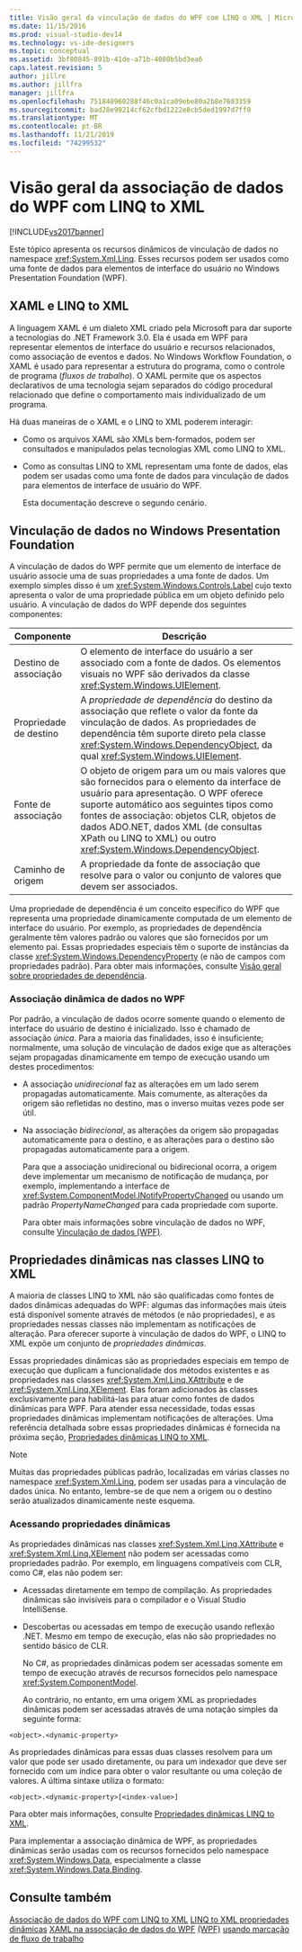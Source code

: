 ```yaml
---
title: Visão geral da vinculação de dados do WPF com LINQ o XML | Microsoft Docs
ms.date: 11/15/2016
ms.prod: visual-studio-dev14
ms.technology: vs-ide-designers
ms.topic: conceptual
ms.assetid: 3bf80845-891b-41de-a71b-4080b5bd3ea6
caps.latest.revision: 5
author: jillre
ms.author: jillfra
manager: jillfra
ms.openlocfilehash: 751840960288f46c0a1ca09ebe80a2b8e7603359
ms.sourcegitcommit: bad28e99214cf62cfbd1222e8cb5ded1997d7ff0
ms.translationtype: MT
ms.contentlocale: pt-BR
ms.lasthandoff: 11/21/2019
ms.locfileid: "74299532"
---
```

# <a name="wpf-data-binding-with-linq-to-xml-overview"></a>Visão geral da associação de dados do WPF com LINQ to XML
[!INCLUDE[vs2017banner](../includes/vs2017banner.md)]

Este tópico apresenta os recursos dinâmicos de vinculação de dados no namespace <xref:System.Xml.Linq>. Esses recursos podem ser usados como uma fonte de dados para elementos de interface do usuário no Windows Presentation Foundation (WPF).

## <a name="xaml-and-linq-to-xml"></a>XAML e LINQ to XML
 A linguagem XAML é um dialeto XML criado pela Microsoft para dar suporte a tecnologias do .NET Framework 3.0. Ela é usada em WPF para representar elementos de interface do usuário e recursos relacionados, como associação de eventos e dados. No Windows Workflow Foundation, o XAML é usado para representar a estrutura do programa, como o controle de programa (*fluxos de trabalho*). O XAML permite que os aspectos declarativos de uma tecnologia sejam separados do código procedural relacionado que define o comportamento mais individualizado de um programa.

 Há duas maneiras de o XAML e o LINQ to XML poderem interagir:

- Como os arquivos XAML são XMLs bem-formados, podem ser consultados e manipulados pelas tecnologias XML como LINQ to XML.

- Como as consultas LINQ to XML representam uma fonte de dados, elas podem ser usadas como uma fonte de dados para vinculação de dados para elementos de interface de usuário do WPF.

  Esta documentação descreve o segundo cenário.

## <a name="data-binding-in-the-windows-presentation-foundation"></a>Vinculação de dados no Windows Presentation Foundation
 A vinculação de dados do WPF permite que um elemento de interface de usuário associe uma de suas propriedades a uma fonte de dados. Um exemplo simples disso é um <xref:System.Windows.Controls.Label> cujo texto apresenta o valor de uma propriedade pública em um objeto definido pelo usuário. A vinculação de dados do WPF depende dos seguintes componentes:

|Componente|Descrição|
|---------------|-----------------|
|Destino de associação|O elemento de interface do usuário a ser associado com a fonte de dados. Os elementos visuais no WPF são derivados da classe <xref:System.Windows.UIElement>.|
|Propriedade de destino|A *propriedade de dependência* do destino da associação que reflete o valor da fonte da vinculação de dados. As propriedades de dependência têm suporte direto pela classe <xref:System.Windows.DependencyObject>, da qual <xref:System.Windows.UIElement>.|
|Fonte de associação|O objeto de origem para um ou mais valores que são fornecidos para o elemento da interface de usuário para apresentação. O WPF oferece suporte automático aos seguintes tipos como fontes de associação: objetos CLR, objetos de dados ADO.NET, dados XML (de consultas XPath ou LINQ to XML) ou outro <xref:System.Windows.DependencyObject>.|
|Caminho de origem|A propriedade da fonte de associação que resolve para o valor ou conjunto de valores que devem ser associados.|

 Uma propriedade de dependência é um conceito específico do WPF que representa uma propriedade dinamicamente computada de um elemento de interface do usuário. Por exemplo, as propriedades de dependência geralmente têm valores padrão ou valores que são fornecidos por um elemento pai. Essas propriedades especiais têm o suporte de instâncias da classe <xref:System.Windows.DependencyProperty> (e não de campos com propriedades padrão). Para obter mais informações, consulte [Visão geral sobre propriedades de dependência](https://msdn.microsoft.com/library/d119d00c-3afb-48d6-87a0-c4da4f83dee5).

### <a name="dynamic-data-binding-in-wpf"></a>Associação dinâmica de dados no WPF
 Por padrão, a vinculação de dados ocorre somente quando o elemento de interface do usuário de destino é inicializado. Isso é chamado de associação *única*. Para a maioria das finalidades, isso é insuficiente; normalmente, uma solução de vinculação de dados exige que as alterações sejam propagadas dinamicamente em tempo de execução usando um destes procedimentos:

- A associação *unidirecional* faz as alterações em um lado serem propagadas automaticamente. Mais comumente, as alterações da origem são refletidas no destino, mas o inverso muitas vezes pode ser útil.

- Na associação *bidirecional*, as alterações da origem são propagadas automaticamente para o destino, e as alterações para o destino são propagadas automaticamente para a origem.

  Para que a associação unidirecional ou bidirecional ocorra, a origem deve implementar um mecanismo de notificação de mudança, por exemplo, implementando a interface de <xref:System.ComponentModel.INotifyPropertyChanged> ou usando um padrão *PropertyNameChanged* para cada propriedade com suporte.

  Para obter mais informações sobre vinculação de dados no WPF, consulte [Vinculação de dados (WPF)](https://msdn.microsoft.com/library/90f79b97-17e7-40d1-abf0-3ba600ad1d7e).

## <a name="dynamic-properties-in-linq-to-xml-classes"></a>Propriedades dinâmicas nas classes LINQ to XML
 A maioria de classes LINQ to XML não são qualificadas como fontes de dados dinâmicas adequadas do WPF: algumas das informações mais úteis está disponível somente através de métodos (e não propriedades), e as propriedades nessas classes não implementam as notificações de alteração. Para oferecer suporte à vinculação de dados do WPF, o LINQ to XML expõe um conjunto de *propriedades dinâmicas*.

 Essas propriedades dinâmicas são as propriedades especiais em tempo de execução que duplicam a funcionalidade dos métodos existentes e as propriedades nas classes <xref:System.Xml.Linq.XAttribute> e de <xref:System.Xml.Linq.XElement>. Elas foram adicionados às classes exclusivamente para habilitá-las para atuar como fontes de dados dinâmicas para WPF. Para atender essa necessidade, todas essas propriedades dinâmicas implementam notificações de alterações. Uma referência detalhada sobre essas propriedades dinâmicas é fornecida na próxima seção, [Propriedades dinâmicas LINQ to XML](../designers/linq-to-xml-dynamic-properties.md).

> [!NOTE]
> Muitas das propriedades públicas padrão, localizadas em várias classes no namespace <xref:System.Xml.Linq>, podem ser usadas para a vinculação de dados única. No entanto, lembre-se de que nem a origem ou o destino serão atualizados dinamicamente neste esquema.

### <a name="accessing-dynamic-properties"></a>Acessando propriedades dinâmicas
 As propriedades dinâmicas nas classes <xref:System.Xml.Linq.XAttribute> e <xref:System.Xml.Linq.XElement> não podem ser acessadas como propriedades padrão. Por exemplo, em linguagens compatíveis com CLR, como C#, elas não podem ser:

- Acessadas diretamente em tempo de compilação. As propriedades dinâmicas são invisíveis para o compilador e o Visual Studio IntelliSense.

- Descobertas ou acessadas em tempo de execução usando reflexão .NET. Mesmo em tempo de execução, elas não são propriedades no sentido básico de CLR.

  No C#, as propriedades dinâmicas podem ser acessadas somente em tempo de execução através de recursos fornecidos pelo namespace <xref:System.ComponentModel>.

  Ao contrário, no entanto, em uma origem XML as propriedades dinâmicas podem ser acessadas através de uma notação simples da seguinte forma:

```
<object>.<dynamic-property>
```

 As propriedades dinâmicas para essas duas classes resolvem para um valor que pode ser usado diretamente, ou para um indexador que deve ser fornecido com um índice para obter o valor resultante ou uma coleção de valores. A última sintaxe utiliza o formato:

```
<object>.<dynamic-property>[<index-value>]
```

 Para obter mais informações, consulte [Propriedades dinâmicas LINQ to XML](../designers/linq-to-xml-dynamic-properties.md).

 Para implementar a associação dinâmica de WPF, as propriedades dinâmicas serão usadas com os recursos fornecidos pelo namespace <xref:System.Windows.Data>, especialmente a classe <xref:System.Windows.Data.Binding>.

## <a name="see-also"></a>Consulte também
 [Associação de dados do WPF com LINQ to XML](../designers/wpf-data-binding-with-linq-to-xml.md) [LINQ to XML propriedades dinâmicas](../designers/linq-to-xml-dynamic-properties.md) [XAML na associação de dados do WPF](https://msdn.microsoft.com/library/5d858575-a83b-42df-ad3f-047ed2d6e3c8) [(WPF)](https://msdn.microsoft.com/library/90f79b97-17e7-40d1-abf0-3ba600ad1d7e) [usando marcação de fluxo de trabalho](https://go.microsoft.com/fwlink/?LinkId=98685)
